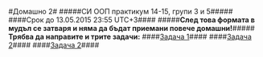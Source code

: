#Домашно 2#
#####СИ ООП практикум 14-15, групи 3 и 5#####
####Срок до 13.05.2015 23:55 UTC+3####
#####**След това формата в мудъл се затваря и няма да бъдат приемани повече домашни!**#####
**Трябва да направите и трите задачи:**
####[Задача 1](https://github.com/DChaushev/OOP_computer_labs_14-15/tree/master/Homework02/Task01.md)####
####[Задача 2](https://github.com/DChaushev/OOP_computer_labs_14-15/tree/master/Homework02/Task02.md)####
####[Задача 2](https://github.com/DChaushev/OOP_computer_labs_14-15/tree/master/Homework02/Task03.md)####
